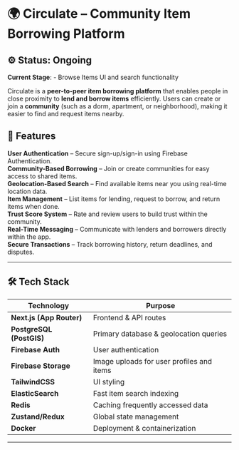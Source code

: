# 🌍 Circulate – Community Item Borrowing Platform  

## ⚙️ Status: Ongoing
**Current Stage**:
    - Browse Items UI and search functionality 

Circulate is a **peer-to-peer item borrowing platform** that enables people in close proximity to **lend and borrow items** efficiently. Users can create or join a **community** (such as a dorm, apartment, or neighborhood), making it easier to find and request items nearby.  


## 🚀 Features  

**User Authentication** – Secure sign-up/sign-in using Firebase Authentication.  
**Community-Based Borrowing** – Join or create communities for easy access to shared items.  
**Geolocation-Based Search** – Find available items near you using real-time location data.  
**Item Management** – List items for lending, request to borrow, and return items when done.  
**Trust Score System** – Rate and review users to build trust within the community.  
**Real-Time Messaging** – Communicate with lenders and borrowers directly within the app.  
**Secure Transactions** – Track borrowing history, return deadlines, and disputes.  

---

## 🛠️ Tech Stack  

| Technology | Purpose |
|------------|---------|
| **Next.js (App Router)** | Frontend & API routes |
| **PostgreSQL (PostGIS)** | Primary database & geolocation queries |
| **Firebase Auth** | User authentication |
| **Firebase Storage** | Image uploads for user profiles and items |
| **TailwindCSS** | UI styling |
| **ElasticSearch** | Fast item search indexing |
| **Redis** | Caching frequently accessed data |
| **Zustand/Redux** | Global state management |
| **Docker** | Deployment & containerization |

---



